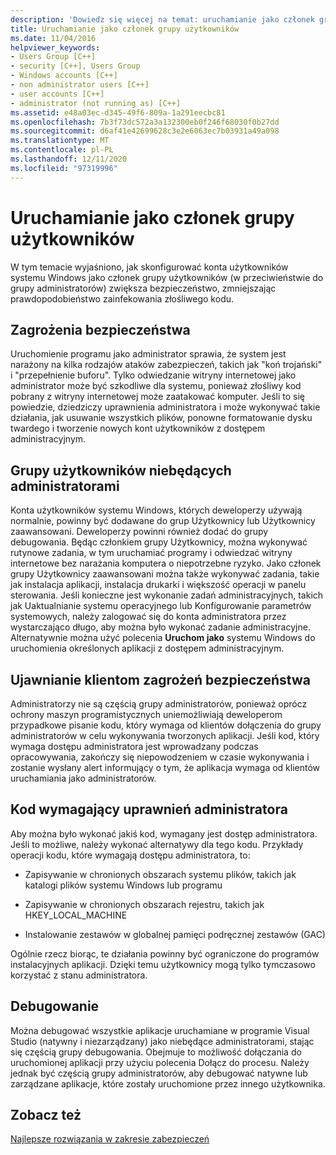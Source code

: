 ```yaml
---
description: 'Dowiedz się więcej na temat: uruchamianie jako członek grupy użytkowników'
title: Uruchamianie jako członek grupy użytkowników
ms.date: 11/04/2016
helpviewer_keywords:
- Users Group [C++]
- security [C++], Users Group
- Windows accounts [C++]
- non administrator users [C++]
- user accounts [C++]
- administrator (not running as) [C++]
ms.assetid: e48a03ec-d345-49f6-809a-1a291eecbc81
ms.openlocfilehash: 7b3f73dc572a3a132300eb0f246f68030f0b27dd
ms.sourcegitcommit: d6af41e42699628c3e2e6063ec7b03931a49a098
ms.translationtype: MT
ms.contentlocale: pl-PL
ms.lasthandoff: 12/11/2020
ms.locfileid: "97319996"
---
```

# <a name="running-as-a-member-of-the-users-group"></a>Uruchamianie jako członek grupy użytkowników

W tym temacie wyjaśniono, jak skonfigurować konta użytkowników systemu Windows jako członek grupy użytkowników (w przeciwieństwie do grupy administratorów) zwiększa bezpieczeństwo, zmniejszając prawdopodobieństwo zainfekowania złośliwego kodu.

## <a name="security-risks"></a>Zagrożenia bezpieczeństwa

Uruchomienie programu jako administrator sprawia, że system jest narażony na kilka rodzajów ataków zabezpieczeń, takich jak "koń trojański" i "przepełnienie buforu". Tylko odwiedzanie witryny internetowej jako administrator może być szkodliwe dla systemu, ponieważ złośliwy kod pobrany z witryny internetowej może zaatakować komputer. Jeśli to się powiedzie, dziedziczy uprawnienia administratora i może wykonywać takie działania, jak usuwanie wszystkich plików, ponowne formatowanie dysku twardego i tworzenie nowych kont użytkowników z dostępem administracyjnym.

## <a name="non-administrator-user-groups"></a>Grupy użytkowników niebędących administratorami

Konta użytkowników systemu Windows, których deweloperzy używają normalnie, powinny być dodawane do grup Użytkownicy lub Użytkownicy zaawansowani. Deweloperzy powinni również dodać do grupy debugowania. Będąc członkiem grupy Użytkownicy, można wykonywać rutynowe zadania, w tym uruchamiać programy i odwiedzać witryny internetowe bez narażania komputera o niepotrzebne ryzyko. Jako członek grupy Użytkownicy zaawansowani można także wykonywać zadania, takie jak instalacja aplikacji, instalacja drukarki i większość operacji w panelu sterowania. Jeśli konieczne jest wykonanie zadań administracyjnych, takich jak Uaktualnianie systemu operacyjnego lub Konfigurowanie parametrów systemowych, należy zalogować się do konta administratora przez wystarczająco długo, aby można było wykonać zadanie administracyjne. Alternatywnie można użyć polecenia **Uruchom jako** systemu Windows do uruchomienia określonych aplikacji z dostępem administracyjnym.

## <a name="exposing-customers-to-security-risks"></a>Ujawnianie klientom zagrożeń bezpieczeństwa

Administratorzy nie są częścią grupy administratorów, ponieważ oprócz ochrony maszyn programistycznych uniemożliwiają deweloperom przypadkowe pisanie kodu, który wymaga od klientów dołączenia do grupy administratorów w celu wykonywania tworzonych aplikacji. Jeśli kod, który wymaga dostępu administratora jest wprowadzany podczas opracowywania, zakończy się niepowodzeniem w czasie wykonywania i zostanie wysłany alert informujący o tym, że aplikacja wymaga od klientów uruchamiania jako administratorów.

## <a name="code-that-requires-administrator-privileges"></a>Kod wymagający uprawnień administratora

Aby można było wykonać jakiś kod, wymagany jest dostęp administratora. Jeśli to możliwe, należy wykonać alternatywy dla tego kodu. Przykłady operacji kodu, które wymagają dostępu administratora, to:

- Zapisywanie w chronionych obszarach systemu plików, takich jak katalogi plików systemu Windows lub programu

- Zapisywanie w chronionych obszarach rejestru, takich jak HKEY_LOCAL_MACHINE

- Instalowanie zestawów w globalnej pamięci podręcznej zestawów (GAC)

Ogólnie rzecz biorąc, te działania powinny być ograniczone do programów instalacyjnych aplikacji. Dzięki temu użytkownicy mogą tylko tymczasowo korzystać z stanu administratora.

## <a name="debugging"></a>Debugowanie

Można debugować wszystkie aplikacje uruchamiane w programie Visual Studio (natywny i niezarządzany) jako niebędące administratorami, stając się częścią grupy debugowania. Obejmuje to możliwość dołączania do uruchomionej aplikacji przy użyciu polecenia Dołącz do procesu. Należy jednak być częścią grupy administratorów, aby debugować natywne lub zarządzane aplikacje, które zostały uruchomione przez innego użytkownika.

## <a name="see-also"></a>Zobacz też

[Najlepsze rozwiązania w zakresie zabezpieczeń](security-best-practices-for-cpp.md)
